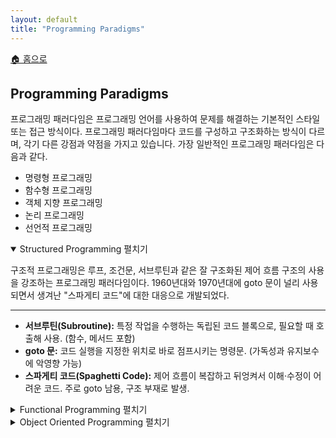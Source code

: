 ```yaml
---
layout: default
title: "Programming Paradigms"
---
```


<p class="breadcrumb"><a href="/cs_study/home.html">🏠 홈으로</a></p>

<section>
  <h2>Programming Paradigms</h2>
  <p>
    프로그래밍 패러다임은 프로그래밍 언어를 사용하여 문제를 해결하는 기본적인 스타일 또는 접근 방식이다. 프로그래밍 패러다임마다 코드를 구성하고 구조화하는 방식이 다르며, 각기 다른 강점과 약점을 가지고 있습니다. 가장 일반적인 프로그래밍 패러다임은 다음과 같다.
    <ul>
      <li>명령형 프로그래밍</li>
      <li>함수형 프로그래밍</li>
      <li>객체 지향 프로그래밍</li>
      <li>논리 프로그래밍</li>
      <li>선언적 프로그래밍</li>
    </ul>
  </p>
</section>

<!-- 섹션 -->
<details open>
<summary>Structured Programming <span class="indicator">펼치기</span></summary>
<div class="accordion-content">
  <p>
  구조적 프로그래밍은 루프, 조건문, 서브루틴과 같은 잘 구조화된 제어 흐름 구조의 사용을 강조하는 프로그래밍 패러다임이다. 1960년대와 1970년대에 goto 문이 널리 사용되면서 생겨난 "스파게티 코드"에 대한 대응으로 개발되었다.
  </p>
  <!-- 가로선 추가 -->
  <hr>
  <ul>
    <li><strong>서브루틴(Subroutine):</strong> 특정 작업을 수행하는 독립된 코드 블록으로, 필요할 때 호출해 사용. (함수, 메서드 포함)</li>
    <li><strong>goto 문:</strong> 코드 실행을 지정한 위치로 바로 점프시키는 명령문. (가독성과 유지보수에 악영향 가능)</li>
    <li><strong>스파게티 코드(Spaghetti Code):</strong> 제어 흐름이 복잡하고 뒤엉켜서 이해·수정이 어려운 코드. 주로 goto 남용, 구조 부재로 발생.</li>
  </ul>

</div>
</details>

<!-- 섹션 -->
<details>
<summary>Functional Programming <span class="indicator">펼치기</span></summary>
<div class="accordion-content">
  <p>
  함수형 프로그래밍은 계산을 수학 함수의 계산으로 취급하고 상태 변화나 변경 가능한 데이터를 사용하지 않는 프로그래밍 패러다임이다. 함수형 프로그래밍은 고차 함수, 불변성, 재귀를 활용하여 문제를 해결하는 함수를 강조한다. 데이터를 수정하는 대신, 함수형 프로그래밍은 새로운 데이터 구조를 생성한다.
  </p>
  <!-- 가로선 추가 -->
  <hr>
  <ul>
    <li><strong>고차 함수(Higher-Order Function):</strong> 함수를 인자로 받거나 결과로 함수를 반환하는 함수.</li>
    <ul>
        <li>예: map, filter, reduce — 다른 함수를 매개변수로 받아 동작</li>
    </ul>
    <li><strong>재귀(Recursion):</strong> 함수가 자기 자신을 호출하여 문제를 반복적으로 해결하는 방식.</li>
    <ul>
        <li>예: 팩토리얼 계산, 트리 탐색</li>
    </ul>
  </ul>

</div>
</details>

<!-- 섹션 -->
<details>
<summary>Object Oriented Programming <span class="indicator">펼치기</span></summary>
<div class="accordion-content">
  <p>
  객체 지향 프로그래밍(OOP)은 객체와 클래스를 사용하여 코드를 구조화하고 구성하는 프로그래밍 패러다임이다. OOP에서 객체는 클래스의 인스턴스이며, 클래스는 객체의 속성과 동작을 정의하는 템플릿이다. OOP는 캡슐화, 상속, 다형성의 원칙을 기반으로 한다.
  </p>
  <!-- 가로선 추가 -->
  <hr>
  <ul>
    <li><strong>캡슐화(Encapsulation):</strong> 데이터와 그 데이터를 처리하는 메서드를 하나로 묶고, 외부에는 필요한 부분만 공개하여 정보 은닉을 구현하는 원칙.</li>
    <li><strong>상속(Inheritance):</strong> 기존 클래스의 속성과 동작을 자식 클래스가 물려받아 재사용하고, 필요에 따라 확장·변경할 수 있는 원칙.</li>
    <li><strong>다형성(Polymorphism):</strong> 같은 메서드 호출이 객체의 타입에 따라 다른 동작을 수행하도록 하는 원칙. (오버로딩·오버라이딩 포함)</li>
  </ul>

</div>
</details>
